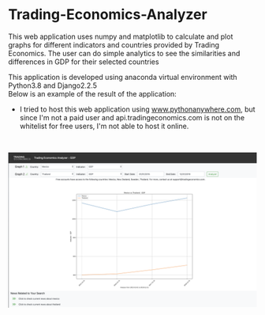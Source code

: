 # Trading-Economics-Analyzer
This web application uses numpy and matplotlib to calculate and plot graphs for different indicators and countries provided by Trading Economics. The user can do simple analytics to see the similarities and differences in GDP for their selected countries

This application is developed using anaconda virtual environment with Python3.8 and Django2.2.5
<br>
Below is an example of the result of the application:
- I tried to host this web application using www.pythonanywhere.com, but since I'm not a paid user and api.tradingeconomics.com is not on the whitelist for free users, I'm not able to host it online.
<br>

![alt text](static/images/Result-Example.png)
